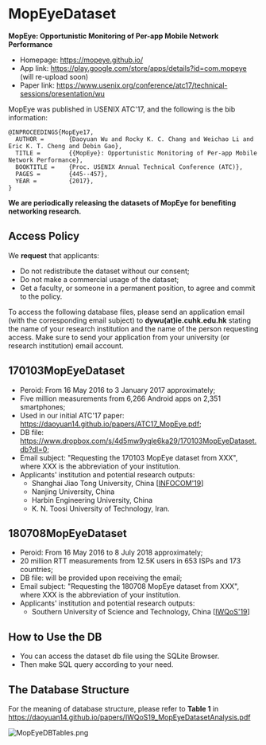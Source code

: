 # MopEyeDataset
**MopEye: Opportunistic Monitoring of Per-app Mobile Network Performance**
* Homepage: https://mopeye.github.io/
* App link: https://play.google.com/store/apps/details?id=com.mopeye (will re-upload soon)
* Paper link: https://www.usenix.org/conference/atc17/technical-sessions/presentation/wu

MopEye was published in USENIX ATC'17, and the following is the bib information:
```
@INPROCEEDINGS{MopEye17,
  AUTHOR =       {Daoyuan Wu and Rocky K. C. Chang and Weichao Li and Eric K. T. Cheng and Debin Gao},
  TITLE =        {{MopEye}: Opportunistic Monitoring of Per-app Mobile Network Performance},
  BOOKTITLE =    {Proc. USENIX Annual Technical Conference (ATC)},
  PAGES =        {445--457},
  YEAR =         {2017},
}
```
**We are periodically releasing the datasets of MopEye for benefiting networking research.**

## Access Policy
We **request** that applicants:
* Do not redistribute the dataset without our consent;
* Do not make a commercial usage of the dataset;
* Get a faculty, or someone in a permanent position, to agree and commit to the policy.

To access the following database files, please send an application email (with the corresponding email subject) to **dywu(at)ie.cuhk.edu.hk** stating the name of your research institution and the name of the person requesting access. Make sure to send your application from your university (or research institution) email account.

## 170103MopEyeDataset
* Peroid: From 16 May 2016 to 3 January 2017 approximately;
* Five million measurements from 6,266 Android apps on 2,351 smartphones;
* Used in our initial ATC'17 paper: https://daoyuan14.github.io/papers/ATC17_MopEye.pdf;
* DB file: https://www.dropbox.com/s/4d5mw9yqle6ka29/170103MopEyeDataset.db?dl=0;
* Email subject: "Requesting the 170103 MopEye dataset from XXX", where XXX is the abbreviation of your institution.
* Applicants' institution and potential research outputs:
  * Shanghai Jiao Tong University, China [[INFOCOM'19](http://iiot.sjtu.edu.cn/xtian/paper/2019-infocom-Detecting%20Anomaly.pdf)]
  * Nanjing University, China
  * Harbin Engineering University, China
  * K. N. Toosi University of Technology, Iran.

## 180708MopEyeDataset
* Peroid: From 16 May 2016 to 8 July 2018 approximately;
* 20 million RTT measurements from 12.5K users in 653 ISPs and 173 countries;
* DB file: will be provided upon receiving the email;
* Email subject: "Requesting the 180708 MopEye dataset from XXX", where XXX is the abbreviation of your institution.
* Applicants' institution and potential research outputs:
  * Southern University of Science and Technology, China [[IWQoS'19](https://daoyuan14.github.io/papers/IWQoS19_MopEyeDatasetAnalysis.pdf)]

## How to Use the DB
* You can access the dataset db file using the SQLite Browser.
* Then make SQL query according to your need.

## The Database Structure
For the meaning of database structure, please refer to **Table 1** in https://daoyuan14.github.io/papers/IWQoS19_MopEyeDatasetAnalysis.pdf

![MopEyeDBTables.png](https://raw.githubusercontent.com/daoyuan14/mopeyeDataset/master/MopEyeDBTables.png)
